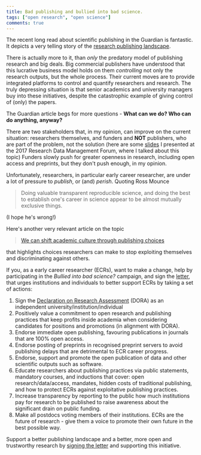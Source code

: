 ```yaml
---
title: Bad publishing and bullied into bad science.
tags: ["open research", "open science"]
comments: true
---
```


The recent long read about scientific publishing in the Guardian is
fantastic. It depicts a very telling story of
the
[research publishing landscape](https://www.theguardian.com/science/2017/jun/27/profitable-business-scientific-publishing-bad-for-science).

<!--more-->

There is actually more to it, than *only* the predatory model of
publishing research and big deals. Big commercial publishers have
understood that this lucrative business model holds on them
*controlling* not only the research outputs, but the whole
process. Their current moves are to provide integrated platforms to
control and quantify researchers and research. The truly depressing
situation is that senior academics and university managers buy into
these initiatives, despite the catastrophic example of giving control
of (only) the papers.

The Guardian article begs for more questions - **What can we do? Who
can do anything, anyway?**

There are two stakeholders that, in my opinion, can improve on the
current situation: researchers themselves, and funders and **NOT**
publishers, who are part of the problem, not the solution (here are
some [slides](http://bit.ly/20170609rdmf) I presented at the 2017
Research Data Management Forum, where I talked about this topic)
Funders slowly push for greater openness in research, including open
access and preprints, but they don't push enough, in my opinion.

Unfortunately, researchers, in particular early career researcher, are
under a lot of pressure to *publish*, or (and) *perish*. Quoting Ross
Mounce

>  Doing valuable transparent reproducible science, and doing the best
>  to establish one's career in science appear to be almost mutually
>  exclusive things.

(I hope he's wrong!)

Here's another very relevant article on the topic

> [We can shift academic culture through publishing choices](https://f1000research.com/articles/6-518/v2)

that highlights choices researchers can make to stop exploiting
themselves and discriminating against others.

If you, as a early career researcher (ECRs), want to make a change,
help by participating in the *Bullied into bad science?* campaign, and
sign
the
[letter](https://cambridge.eu.qualtrics.com/jfe/form/SV_6S9OXAydlFZz8cR),
that urges institutions and individuals to better support ECRs by
taking a set of actions:

1. Sign the [Declaration on Research Assessment](http://www.ascb.org/dora/)
   (DORA) as an independent university/institution/individual
2. Positively value a commitment to open research and publishing
   practices that keep profits inside academia when considering
   candidates for positions and promotions (in alignment with DORA).
3. Endorse immediate open publishing, favouring publications in
   journals that are 100% open access.
4. Endorse posting of preprints in recognised preprint servers to
   avoid publishing delays that are detrimental to ECR career
   progress.
5. Endorse, support and promote the open publication of data and other
   scientific outputs such as software.
6. Educate researchers about publishing practices via public
   statements, mandatory courses, and inductions that cover: open
   research/data/access, mandates, hidden costs of traditional
   publishing, and how to protect ECRs against exploitative publishing
   practices.
7. Increase transparency by reporting to the public how much
   institutions pay for research to be published to raise awareness
   about the significant drain on public funding.
8. Make all postdocs voting members of their institutions. ECRs are
   the future of research - give them a voice to promote their own
   future in the best possible way.

Support a better publishing landscape and a better, more open and
trustworthy research
by
[signing the letter](https://cambridge.eu.qualtrics.com/jfe/form/SV_6S9OXAydlFZz8cR) and
supporting this initiative.
